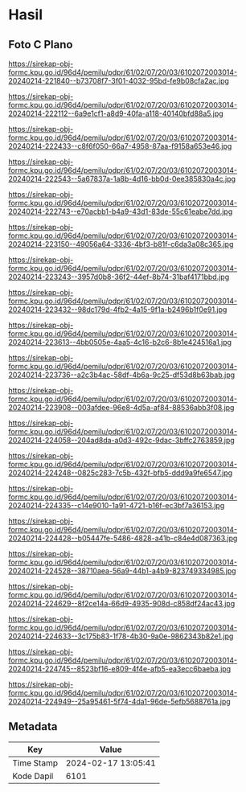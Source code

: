 # Hasil

## Foto C Plano

https://sirekap-obj-formc.kpu.go.id/96d4/pemilu/pdpr/61/02/07/20/03/6102072003014-20240214-221840--b73708f7-3f01-4032-95bd-fe9b08cfa2ac.jpg

https://sirekap-obj-formc.kpu.go.id/96d4/pemilu/pdpr/61/02/07/20/03/6102072003014-20240214-222112--6a9e1cf1-a8d9-40fa-a118-40140bfd88a5.jpg

https://sirekap-obj-formc.kpu.go.id/96d4/pemilu/pdpr/61/02/07/20/03/6102072003014-20240214-222433--c8f6f050-66a7-4958-87aa-f9158a653e46.jpg

https://sirekap-obj-formc.kpu.go.id/96d4/pemilu/pdpr/61/02/07/20/03/6102072003014-20240214-222543--5a67837a-1a8b-4d16-bb0d-0ee385830a4c.jpg

https://sirekap-obj-formc.kpu.go.id/96d4/pemilu/pdpr/61/02/07/20/03/6102072003014-20240214-222743--e70acbb1-b4a9-43d1-83de-55c61eabe7dd.jpg

https://sirekap-obj-formc.kpu.go.id/96d4/pemilu/pdpr/61/02/07/20/03/6102072003014-20240214-223150--49056a64-3336-4bf3-b81f-c6da3a08c365.jpg

https://sirekap-obj-formc.kpu.go.id/96d4/pemilu/pdpr/61/02/07/20/03/6102072003014-20240214-223243--3957d0b8-36f2-44ef-8b74-31baf4171bbd.jpg

https://sirekap-obj-formc.kpu.go.id/96d4/pemilu/pdpr/61/02/07/20/03/6102072003014-20240214-223432--98dc179d-4fb2-4a15-9f1a-b2496b1f0e91.jpg

https://sirekap-obj-formc.kpu.go.id/96d4/pemilu/pdpr/61/02/07/20/03/6102072003014-20240214-223613--4bb0505e-4aa5-4c16-b2c6-8b1e424516a1.jpg

https://sirekap-obj-formc.kpu.go.id/96d4/pemilu/pdpr/61/02/07/20/03/6102072003014-20240214-223736--a2c3b4ac-58df-4b6a-9c25-df53d8b63bab.jpg

https://sirekap-obj-formc.kpu.go.id/96d4/pemilu/pdpr/61/02/07/20/03/6102072003014-20240214-223908--003afdee-96e8-4d5a-af84-88536abb3f08.jpg

https://sirekap-obj-formc.kpu.go.id/96d4/pemilu/pdpr/61/02/07/20/03/6102072003014-20240214-224058--204ad8da-a0d3-492c-9dac-3bffc2763859.jpg

https://sirekap-obj-formc.kpu.go.id/96d4/pemilu/pdpr/61/02/07/20/03/6102072003014-20240214-224248--0825c283-7c5b-432f-bfb5-ddd9a9fe6547.jpg

https://sirekap-obj-formc.kpu.go.id/96d4/pemilu/pdpr/61/02/07/20/03/6102072003014-20240214-224335--c14e9010-1a91-4721-b16f-ec3bf7a36153.jpg

https://sirekap-obj-formc.kpu.go.id/96d4/pemilu/pdpr/61/02/07/20/03/6102072003014-20240214-224428--b05447fe-5486-4828-a41b-c84e4d087363.jpg

https://sirekap-obj-formc.kpu.go.id/96d4/pemilu/pdpr/61/02/07/20/03/6102072003014-20240214-224528--38710aea-56a9-44b1-a4b9-823749334985.jpg

https://sirekap-obj-formc.kpu.go.id/96d4/pemilu/pdpr/61/02/07/20/03/6102072003014-20240214-224629--8f2ce14a-66d9-4935-908d-c858df24ac43.jpg

https://sirekap-obj-formc.kpu.go.id/96d4/pemilu/pdpr/61/02/07/20/03/6102072003014-20240214-224633--3c175b83-1f78-4b30-9a0e-9862343b82e1.jpg

https://sirekap-obj-formc.kpu.go.id/96d4/pemilu/pdpr/61/02/07/20/03/6102072003014-20240214-224745--8523bf16-e809-4f4e-afb5-ea3ecc6baeba.jpg

https://sirekap-obj-formc.kpu.go.id/96d4/pemilu/pdpr/61/02/07/20/03/6102072003014-20240214-224949--25a95461-5f74-4da1-96de-5efb5688761a.jpg


## Metadata

| Key        | Value               |
| ---------- | ------------------- |
| Time Stamp | 2024-02-17 13:05:41 |
| Kode Dapil | 6101                |



